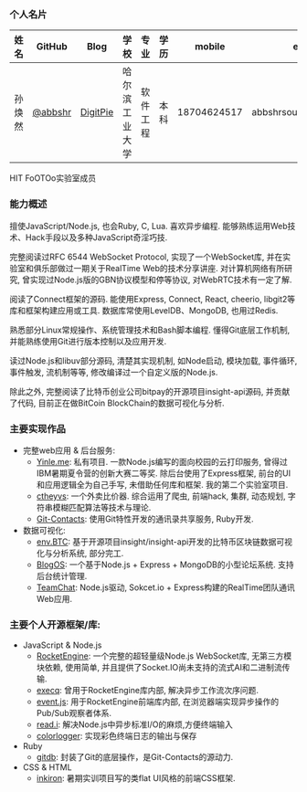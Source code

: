 ### 个人名片
<table>
	<thead>
	<th>姓名</th><th>GitHub</th><th>Blog</th><th>学校</th><th>专业</th><th>学历</th><th>mobile</th><th>email</th>
	</thead>
	<tbody>
	<tr>
	<td>孙焕然</td><td><a href="http://github.com/abbshr">@abbshr</a></td><td><a href="http://digitpie.cf">DigitPie</a></td><td>哈尔滨工业大学</td><td>软件工程</td><td>本科</td><td>18704624517</td><td>abbshrsoufii@gmail.com</td>
	</tr>
   </tbody>
</table>

HIT FoOTOo实验室成员

### 能力概述

擅使JavaScript/Node.js, 也会Ruby, C, Lua. 喜欢异步编程. 能够熟练运用Web技术、Hack手段以及多种JavaScript奇淫巧技.

完整阅读过RFC 6544 WebSocket Protocol, 实现了一个WebSocket库, 并在实验室和俱乐部做过一期关于RealTime Web的技术分享讲座. 对计算机网络有所研究, 曾实现过Node.js版的GBN协议模型和停等协议, 对WebRTC技术有一定了解.

阅读了Connect框架的源码. 能使用Express, Connect, React, cheerio, libgit2等库和框架构建应用或工具. 数据库常使用LevelDB、MongoDB, 也用过Redis.

熟悉部分Linux常规操作、系统管理技术和Bash脚本编程. 懂得Git底层工作机制, 并能熟练使用Git进行版本控制以及应用开发.

读过Node.js和libuv部分源码, 清楚其实现机制, 如Node启动, 模块加载, 事件循环, 事件触发, 流机制等等, 修改编译过一个自定义版的Node.js.

除此之外, 完整阅读了比特币创业公司bitpay的开源项目insight-api源码, 并贡献了代码, 目前正在做BitCoin BlockChain的数据可视化与分析.

### 主要实现作品

- 完整web应用 & 后台服务:
    * [Yinle.me](https://github.com/FoOTOo/Yinle.me): 私有项目. 一款Node.js编写的面向校园的云打印服务, 曾得过IBM暑期夏令营的创新大赛二等奖. 除后台使用了Express框架, 前台的UI和应用逻辑全为自己手写, 未借助任何库和框架. 我的第二个实验室项目.
    * [ctheyvs](https://github.com/abbshr/ctheyvs): 一个外卖比价器. 综合运用了爬虫, 前端hack, 集群, 动态规划, 字符串模糊匹配算法等技术与理论.
    * [Git-Contacts](https://github.com/AustinChou/Git-Contacts): 使用Git特性开发的通讯录共享服务, Ruby开发.
- 数据可视化:
    * [env.BTC](https://github.com/abbshr/env.BTC): 基于开源项目insight/insight-api开发的比特币区块链数据可视化与分析系统, 部分完工.
    * [BlogOS](https://github.com/abbshr/BlogOS): 一个基于Node.js + Express + MongoDB的小型论坛系统. 支持后台统计管理.
    * [TeamChat](https://github.com/abbshr/FoOTOoRTCA): Node.js驱动, Sokcet.io + Express构建的RealTime团队通讯Web应用.

### 主要个人开源框架/库:
* JavaScript & Node.js
    - [RocketEngine](https://github.com/abbshr/RocketEngine): 一个完整的超轻量级Node.js WebSocket库, 无第三方模块依赖, 使用简单, 并且提供了Socket.IO尚未支持的流式AI和二进制流传输.
    - [execq](https://github.com/abbshr/execQ): 曾用于RocketEngine库内部,  解决异步工作流次序问题.
    - [event.js](https://github.com/abbshr/event.js): 用于RocketEngine前端库内部, 在浏览器端实现异步操作的Pub/Sub观察者体系.
    - [read.i](https://github.com/abbshr/read.i): 解决Node.js中异步标准I/O的麻烦,方便终端输入
    - [colorlogger](https://github.com/abbshr/colorlogger): 实现彩色终端日志的输出与保存
* Ruby
    - [gitdb](https://github.com/AustinChou/Git-Contacts/tree/git-repository): 封装了Git的底层操作，是Git-Contacts的源动力.
* CSS & HTML
    - [inkiron](https://github.com/abbshr/inkiron): 暑期实训项目写的类flat UI风格的前端CSS框架.
